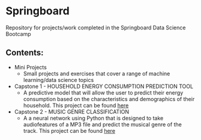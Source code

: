 # Springboard
Repository for projects/work completed in the Springboard Data Science Bootcamp

## Contents:

* Mini Projects
    - Small projects and exercises that cover a range of machine learning/data science topics
* Capstone 1 - HOUSEHOLD ENERGY CONSUMPTION PREDICTION TOOL
    - A predictive model that will allow the user to predict their energy consumption based on the characteristics and demographics of their household. This project can be found [here](https://github.com/ishareef7/Springboard/tree/master/Capstone1 "Capstone 1")
* Capstone 2 - MUSIC GENRE CLASSIFICATION
    - A a neural network using Python that is designed to take audiofeatures of a MP3 file and predict the musical genre of the track. This project can be found [here](https://github.com/ishareef7/Springboard/tree/master/Capstone2 "Capstone 2")

